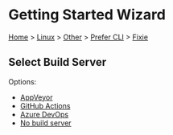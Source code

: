 <!--
GENERATED FILE - DO NOT EDIT
This file was generated by [MarkdownSnippets](https://github.com/SimonCropp/MarkdownSnippets).
Source File: /docs/mdsource/wiz/Linux_Other_Cli_Fixie.source.md
To change this file edit the source file and then run MarkdownSnippets.
-->

# Getting Started Wizard

[Home](/docs/wiz/readme.md) > [Linux](Linux.md) > [Other](Linux_Other.md) > [Prefer CLI](Linux_Other_Cli.md) > [Fixie](Linux_Other_Cli_Fixie.md)

## Select Build Server

Options:
 * [AppVeyor](Linux_Other_Cli_Fixie_AppVeyor.md)
 * [GitHub Actions](Linux_Other_Cli_Fixie_GitHubActions.md)
 * [Azure DevOps](Linux_Other_Cli_Fixie_AzureDevOps.md)
 * [No build server](Linux_Other_Cli_Fixie_None.md)
